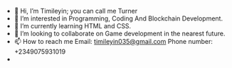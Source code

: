 - 👋 Hi, I’m Timileyin; you can call me Turner
- 👀 I’m interested in Programming, Coding And Blockchain Development.
- 🌱 I’m currently learning HTML and CSS.
- 💞️ I’m looking to collaborate on Game development in the nearest future.
- 📫 How to reach me Email: timileyin035@gmail.com Phone number: +2349075931019
-

<!---
ThatBoyTimiy/ThatBoyTimiy is a ✨ special ✨ repository because its `README.md` (this file) appears on your GitHub profile.
You can click the Preview link to take a look at your changes.
--->
